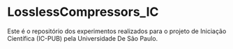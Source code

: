 # LosslessCompressors_IC
Este é o repositório dos experimentos realizados para o projeto de Iniciação Científica (IC-PUB) pela Universidade De São Paulo.
